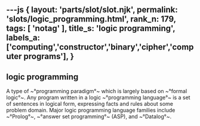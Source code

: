---js
{
  layout: 'parts/slot/slot.njk',
  permalink: 'slots/logic_programming.html',
  rank_n: 179,
  tags: [ 'notag' ],
  title_s: 'logic programming',
  labels_a: ['computing','constructor','binary','cipher','computer programs'],
}
---
## logic programming

A type of ~°programming paradigm°~ which is largely based on ~°formal logic°~. Any program written in a logic ~°programming language°~ is a set of sentences in logical form, expressing facts and rules about some problem domain.  Major logic programming language families include ~°Prolog°~, ~°answer set programming°~ (ASP), and ~°Datalog°~.
